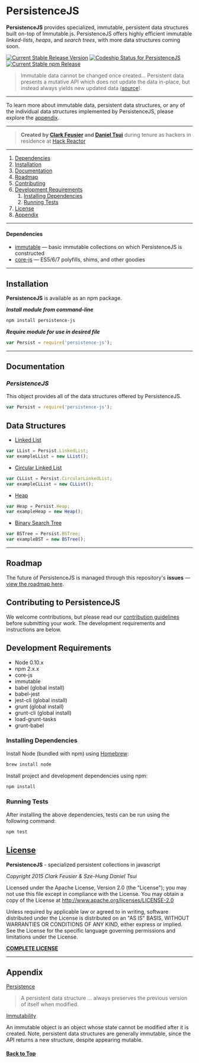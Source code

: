 # PersistenceJS

**PersistenceJS** provides specialized, immutable, persistent data structures built on-top of Immutable.js. PersistenceJS offers highly efficient immutable _linked-lists_, _heaps_, and _search trees_, with more data structures coming soon.

[ ![Current Stable Release Version](https://img.shields.io/badge/version-1.0.0-blue.svg)](https://github.com/persistence-js/persist/releases)
[ ![Codeship Status for PersistenceJS](https://img.shields.io/badge/build-passing-brightgreen.svg)](https://codeship.com/projects/86120/)
[ ![Current Stable npm Release](https://img.shields.io/badge/npm-install%20persistence--js-lightgrey.svg)](https://www.npmjs.com/package/persistence-js)

> Immutable data cannot be changed once created... Persistent data presents a mutative API which does not update the data in-place, but instead always yields new updated data ([source](https://facebook.github.io/immutable-js/)).

---

To learn more about immutable data, persistent data structures, or any of the individual data structures implemented by PersistenceJS, please explore the [appendix](#appendix).

---

> **Created by [Clark Feusier](http://clarkfeusier.com/pages/about) and [Daniel Tsui](http://sdtsui.com)** during tenure as hackers in residence at [Hack Reactor](http://hackreactor.com)

---

1. [Dependencies](#dependencies)
1. [Installation](#installation)
1. [Documentation](#documentation)
1. [Roadmap](#roadmap)
1. [Contributing](#contributing-to-jkif-parser)
1. [Development Requirements](#development-requirements)
    1. [Installing Dependencies](#installing-dependencies)
    1. [Running Tests](#running-tests)
1. [License](#license)
1. [Appendix](#appendix)

---

#### Dependencies

- [immutable](https://facebook.github.io/immutable-js/) — basic immutable collections on which PersistenceJS is constructed
- [core-js](https://www.npmjs.com/package/core-js/) — ES5/6/7 polyfills, shims, and other goodies

---

## Installation

**PersistenceJS** is available as an npm package.

***Install module from command-line***

```sh
npm install persistence-js
```

***Require module for use in desired file***

```js
var Persist = require('persistence-js');
```

---

## Documentation

### *PersistenceJS*

This object provides all of the data structures offered by PersistenceJS.

```js
var Persist = require('persistence-js');
```

## Data Structures

- [Linked List](src/lists/LList.es6)

```js
var LList = Persist.LinkedList;
var exampleLList = new LList();
```

- [Circular Linked List](src/lists/CLList.es6)

```js
var CLList = Persist.CircularLinkedList;
var exampleCLList = new CLList();
```

- [Heap](src/heaps/Heap.es6)

```js
var Heap = Persist.Heap;
var exampleHeap = new Heap();
```

- [Binary Search Tree](src/binary_trees/BSTree.es6)

```js
var BSTree = Persist.BSTree;
var exampleBST = new BSTree();
```

---

## Roadmap

The future of PersistenceJS is managed through this repository's **issues** &mdash; [view the roadmap here](https://github.com/persistence-js/persist/issues).

## Contributing to PersistenceJS

We welcome contributions, but please read our [contribution guidelines](CONTRIBUTING.md) before submitting your work. The development requirements and instructions are below.

## Development Requirements

- Node 0.10.x
- npm 2.x.x
- core-js
- immutable
- babel (global install)
- babel-jest
- jest-cli (global install)
- grunt (global install)
- grunt-cli (global install)
- load-grunt-tasks
- grunt-babel

### Installing Dependencies

Install Node (bundled with npm) using [Homebrew](http://brew.sh/):

```sh
brew install node
```

Install project and development dependencies using npm:

```sh
npm install
```

### Running Tests

After installing the above dependencies, tests can be run using the following command:

```sh
npm test
```

## [License](LICENSE.md)

**PersistenceJS** - specialized persistent collections in javascript

_Copyright 2015 Clark Feusier & Sze-Hung Daniel Tsui_

Licensed under the Apache License, Version 2.0 (the "License"); you may not use this file except in compliance with the License. You may obtain a copy of the License at http://www.apache.org/licenses/LICENSE-2.0

Unless required by applicable law or agreed to in writing, software distributed under the License is distributed on an "AS IS" BASIS, WITHOUT WARRANTIES OR CONDITIONS OF ANY KIND, either express or implied. See the License for the specific language governing permissions and limitations under the License.

[**COMPLETE LICENSE**](LICENSE)

---

## Appendix

[Persistence](https://en.wikipedia.org/wiki/Persistent_data_structure)

> A persistent data structure ... always preserves the previous version of itself when modified.

[Immutability](https://en.wikipedia.org/wiki/Immutable_object)

An immutable object is an object whose state cannot be modified after it is created. Note, persistent data structures are generally immutable, since the API returns a new structure, despite appearing mutable.

#### [Back to Top](#)

